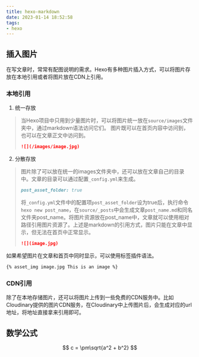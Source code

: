 ```yaml
---
title: hexo-markdown
date: 2023-01-14 18:52:58
tags:
- hexo
---
```


## 插入图片
在写文章时，常常有配图说明的需求。Hexo有多种图片插入方式，可以将图片存放在本地引用或者将图片放在CDN上引用。

<!--more-->

### 本地引用
1. 统一存放
>当Hexo项目中只用到少量图片时，可以将图片统一放在`source/images`文件夹中，通过markdown语法访问它们。
>图片既可以在首页内容中访问到，也可以在文章正文中访问到。
>```markdown
>![](/images/image.jpg)
>```
2. 分散存放
>图片除了可以放在统一的images文件夹中，还可以放在文章自己的目录中。文章的目录可以通过配置`_config.yml`来生成。
>```markdown
>post_asset_folder: true
>```
>将`_config.yml`文件中的配置项`post_asset_folder`设为true后，执行命令`hexo new post_name`，在`source/_posts`中会生成文章`post_name.md`和同名文件夹post_name。将图片资源放在post_name中，文章就可以使用相对路径引用图片资源了。上述是markdown的引用方式，图片只能在文章中显示，但无法在首页中正常显示。
>```markdown
>![](image.jpg)
>```

如果希望图片在文章和首页中同时显示，可以使用标签插件语法。
```markdown
{% asset_img image.jpg This is an image %}
```
### CDN引用
除了在本地存储图片，还可以将图片上传到一些免费的CDN服务中。比如Cloudinary提供的图片CDN服务，在Cloudinary中上传图片后，会生成对应的url地址，将地址直接拿来引用即可。

## 数学公式

$$
c = \pm\sqrt{a^2 + b^2}
$$
